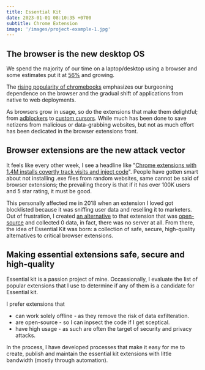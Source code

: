 ```yaml
---
title: Essential Kit
date: 2023-01-01 08:10:35 +0700
subtitle: Chrome Extension
image: '/images/project-example-1.jpg'
---
```


## The browser is the new desktop OS

We spend the majority of our time on a laptop/desktop using a browser and some estimates put it at [56%](https://www.broadbandsearch.net/blog/mobile-desktop-internet-usage-statistics) and growing.

The [rising popularity of chromebooks](https://www.androidpolice.com/2021/07/30/theres-no-stopping-chromebooks-from-dominating-the-world/) emphasizes our burgeoning dependence on the browser and the gradual shift of applications from native to web deployments.

As browsers grow in usage, so do the extensions that make them delightful; from [adblockers](https://chrome.google.com/webstore/search/adblocker) to [custom cursors](https://chrome.google.com/webstore/search/custom%20cursor). While much has been done to save netizens from malicious or data-grabbing websites, but not as much effort has been dedicated in the browser extensions front.

## Browser extensions are the new attack vector

It feels like every other week, I see a headline like "[Chrome extensions with 1.4M installs covertly track visits and inject code](https://arstechnica.com/information-technology/2022/08/google-removes-extensions-that-covertly-tracked-users-and-injected-javascript/)". People have gotten smart about not installing .exe files from random websites, same cannot be said of browser extensions; the prevailing theory is that if it has over 100K users and 5 star rating, it must be good.

This personally affected me in 2018 when an extension I loved got blocklisted because it was sniffing user data and reselling it to marketers. Out of frustration, I created [an alternative](https://chrome.google.com/webstore/detail/write-better/nnnnnpmcdcloafmfkiihafnjidjkfmek?hl=en) to that extension that was [open-source](https://github.com/justiceo/write-better) and collected 0 data, in fact, there was no server at all. From there, the idea of Essential Kit was born: a collection of safe, secure, high-quality alternatives to critical browser extensions.

## Making essential extensions safe, secure and high-quality
Essential kit is a passion project of mine. Occassionally, I evaluate the list of popular extensions that I use to determine if any of them is a candidate for Essential kit. 

I prefer extensions that 
* can work solely offline - as they remove the risk of data exfilteration.
* are open-source - so I can inpsect the code if I get sceptical.
* have high usage - as such are often the target of security and privacy attacks.

In the process, I have developed processes that make it easy for me to create, publish and maintain the essential kit extensions with little bandwidth (mostly through automation).